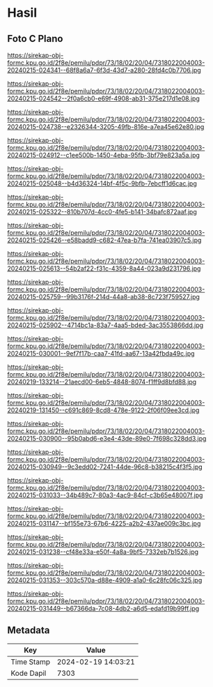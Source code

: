 # Hasil

## Foto C Plano

https://sirekap-obj-formc.kpu.go.id/2f8e/pemilu/pdpr/73/18/02/20/04/7318022004003-20240215-024341--68f8a6a7-6f3d-43d7-a280-28fd4c0b7706.jpg

https://sirekap-obj-formc.kpu.go.id/2f8e/pemilu/pdpr/73/18/02/20/04/7318022004003-20240215-024542--2f0a6cb0-e69f-4908-ab31-375e217d1e08.jpg

https://sirekap-obj-formc.kpu.go.id/2f8e/pemilu/pdpr/73/18/02/20/04/7318022004003-20240215-024738--e2326344-3205-49fb-816e-a7ea45e62e80.jpg

https://sirekap-obj-formc.kpu.go.id/2f8e/pemilu/pdpr/73/18/02/20/04/7318022004003-20240215-024912--c1ee500b-1450-4eba-95fb-3bf79e823a5a.jpg

https://sirekap-obj-formc.kpu.go.id/2f8e/pemilu/pdpr/73/18/02/20/04/7318022004003-20240215-025048--b4d36324-14bf-4f5c-9bfb-7ebcff1d6cac.jpg

https://sirekap-obj-formc.kpu.go.id/2f8e/pemilu/pdpr/73/18/02/20/04/7318022004003-20240215-025322--810b707d-4cc0-4fe5-b141-34bafc872aaf.jpg

https://sirekap-obj-formc.kpu.go.id/2f8e/pemilu/pdpr/73/18/02/20/04/7318022004003-20240215-025426--e58badd9-c682-47ea-b7fa-741ea03907c5.jpg

https://sirekap-obj-formc.kpu.go.id/2f8e/pemilu/pdpr/73/18/02/20/04/7318022004003-20240215-025613--54b2af22-f31c-4359-8a44-023a9d231796.jpg

https://sirekap-obj-formc.kpu.go.id/2f8e/pemilu/pdpr/73/18/02/20/04/7318022004003-20240215-025759--99b3176f-214d-44a8-ab38-8c723f759527.jpg

https://sirekap-obj-formc.kpu.go.id/2f8e/pemilu/pdpr/73/18/02/20/04/7318022004003-20240215-025902--4714bc1a-83a7-4aa5-bded-3ac3553866dd.jpg

https://sirekap-obj-formc.kpu.go.id/2f8e/pemilu/pdpr/73/18/02/20/04/7318022004003-20240215-030001--9ef7f17b-caa7-41fd-aa67-13a42fbda49c.jpg

https://sirekap-obj-formc.kpu.go.id/2f8e/pemilu/pdpr/73/18/02/20/04/7318022004003-20240219-133214--21aecd00-6eb5-4848-8074-f1ff9d8bfd88.jpg

https://sirekap-obj-formc.kpu.go.id/2f8e/pemilu/pdpr/73/18/02/20/04/7318022004003-20240219-131450--c691c869-8cd8-478e-9122-2f06f09ee3cd.jpg

https://sirekap-obj-formc.kpu.go.id/2f8e/pemilu/pdpr/73/18/02/20/04/7318022004003-20240215-030900--95b0abd6-e3e4-43de-89e0-7f698c328dd3.jpg

https://sirekap-obj-formc.kpu.go.id/2f8e/pemilu/pdpr/73/18/02/20/04/7318022004003-20240215-030949--9c3edd02-7241-44de-96c8-b38215c4f3f5.jpg

https://sirekap-obj-formc.kpu.go.id/2f8e/pemilu/pdpr/73/18/02/20/04/7318022004003-20240215-031033--34b489c7-80a3-4ac9-84cf-c3b65e48007f.jpg

https://sirekap-obj-formc.kpu.go.id/2f8e/pemilu/pdpr/73/18/02/20/04/7318022004003-20240215-031147--bf155e73-67b6-4225-a2b2-437ae009c3bc.jpg

https://sirekap-obj-formc.kpu.go.id/2f8e/pemilu/pdpr/73/18/02/20/04/7318022004003-20240215-031238--cf48e33a-e50f-4a8a-9bf5-7332eb7b1526.jpg

https://sirekap-obj-formc.kpu.go.id/2f8e/pemilu/pdpr/73/18/02/20/04/7318022004003-20240215-031353--303c570a-d88e-4909-a1a0-6c28fc06c325.jpg

https://sirekap-obj-formc.kpu.go.id/2f8e/pemilu/pdpr/73/18/02/20/04/7318022004003-20240215-031449--b67366da-7c08-4db2-a6d5-edafd19b99ff.jpg


## Metadata

| Key        | Value               |
| ---------- | ------------------- |
| Time Stamp | 2024-02-19 14:03:21 |
| Kode Dapil | 7303                |



